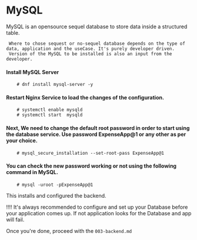 # MySQL

MySQL is an opensource sequel database to store data inside a structured table. 

```
 Where to chose sequest or no-sequel database depends on the type of data, application and the useCase. It's purely developer driven.
 Version of the MySQL to be installed is also an input from the developer.
```

#### Install MySQL Server 

```
    # dnf install mysql-server -y

```

#### Restart Nginx Service to load the changes of the configuration.

```
    # systemctl enable mysqld 
    # systemctl start  mysqld           
```

#### Next, We need to change the default root password in order to start using the database service. Use password ExpenseApp@1 or any other as per your choice.

```
    # mysql_secure_installation --set-root-pass ExpenseApp@1

```

#### You can check the new password working or not using the following command in MySQL.

```
    # mysql -uroot -pExpenseApp@1

```


This installs and configured the backend.

!!!! It's always recommended to configure and set up your Database before your application comes up. If not application looks for the Database and app will fail. 

Once you're done, proceed with the `003-backend.md`
